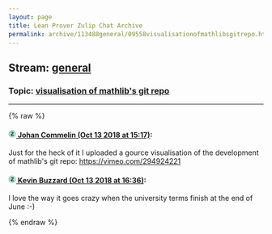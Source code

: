 ```yaml
---
layout: page
title: Lean Prover Zulip Chat Archive 
permalink: archive/113488general/09558visualisationofmathlibsgitrepo.html
---
```


## Stream: [general](index.html)
### Topic: [visualisation of mathlib's git repo](09558visualisationofmathlibsgitrepo.html)

---


{% raw %}
#### [![Click to go to Zulip](../../assets/img/zulip2.png) Johan Commelin (Oct 13 2018 at 15:17)](https://leanprover.zulipchat.com/#narrow/stream/113488-general/topic/visualisation%20of%20mathlib%27s%20git%20repo/near/135731598):
Just for the heck of it I uploaded a gource visualisation of the development of mathlib's git repo:
https://vimeo.com/294924221

#### [![Click to go to Zulip](../../assets/img/zulip2.png) Kevin Buzzard (Oct 13 2018 at 16:36)](https://leanprover.zulipchat.com/#narrow/stream/113488-general/topic/visualisation%20of%20mathlib%27s%20git%20repo/near/135733899):
I love the way it goes crazy when the university terms finish at the end of June :-)


{% endraw %}
